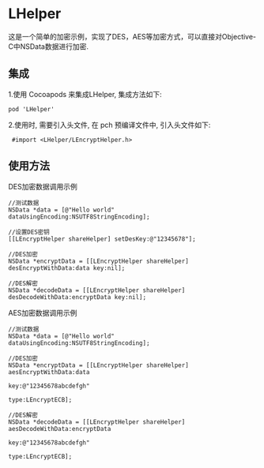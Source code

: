 # LHelper
这是一个简单的加密示例，实现了DES，AES等加密方式，可以直接对Objective-C中NSData数据进行加密.

## 集成

1.使用 Cocoapods 来集成LHelper, 集成方法如下:

```
pod 'LHelper'
```

2.使用时, 需要引入头文件, 在 pch 预编译文件中, 引入头文件如下:

```
 #import <LHelper/LEncryptHelper.h>
```

## 使用方法

DES加密数据调用示例

```
//测试数据
NSData *data = [@"Hello world" dataUsingEncoding:NSUTF8StringEncoding];

//设置DES密钥
[[LEncryptHelper shareHelper] setDesKey:@"12345678"];

//DES加密
NSData *encryptData = [[LEncryptHelper shareHelper] desEncryptWithData:data key:nil];

//DES解密
NSData *decodeData = [[LEncryptHelper shareHelper] desDecodeWithData:encryptData key:nil];

```

AES加密数据调用示例

```
//测试数据
NSData *data = [@"Hello world" dataUsingEncoding:NSUTF8StringEncoding];

//DES加密
NSData *encryptData = [[LEncryptHelper shareHelper] aesEncryptWithData:data
                                                                   key:@"12345678abcdefgh"
                                                                  type:LEncryptECB];
    
//DES解密
NSData *decodeData = [[LEncryptHelper shareHelper] aesDecodeWithData:encryptData
                                                                 key:@"12345678abcdefgh"
                                                                type:LEncryptECB];

```